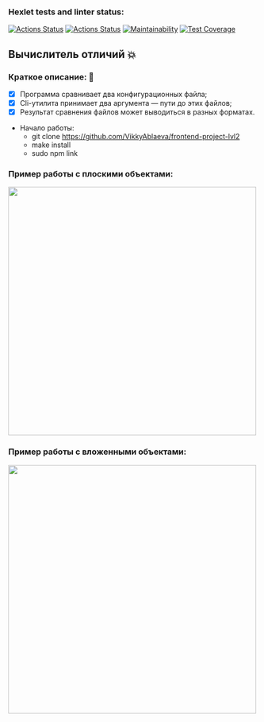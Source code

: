 ### Hexlet tests and linter status:
[![Actions Status](https://github.com/VikkyAblaeva/frontend-project-lvl2/workflows/hexlet-check/badge.svg)](https://github.com/VikkyAblaeva/frontend-project-lvl2/actions) [![Actions Status](https://github.com/VikkyAblaeva/frontend-project-lvl2/workflows/eslint&test-check/badge.svg)](https://github.com/VikkyAblaeva/frontend-project-lvl2/actions) [![Maintainability](https://api.codeclimate.com/v1/badges/3498a7dabc23049c33f8/maintainability)](https://codeclimate.com/github/VikkyAblaeva/frontend-project-lvl2/maintainability) [![Test Coverage](https://api.codeclimate.com/v1/badges/3498a7dabc23049c33f8/test_coverage)](https://codeclimate.com/github/VikkyAblaeva/frontend-project-lvl2/test_coverage)

## Вычислитель отличий :collision:

### Краткое описание: :page_facing_up:

- [X] Программа сравнивает два конфигурационных файла;
- [X] Cli-утилита принимает два аргумента — пути до этих файлов;
- [X] Результат сравнения файлов может выводиться в разных форматах.

- Начало работы:
    - git clone https://github.com/VikkyAblaeva/frontend-project-lvl2
    - make install
    - sudo npm link


### Пример работы с плоскими объектами:

<a href="https://asciinema.org/a/36jPBTpBLIZHvY8fJXrb8hUAk" target="_blank"><img src="https://asciinema.org/a/36jPBTpBLIZHvY8fJXrb8hUAk.svg" width="500"></a>

### Пример работы с вложенными объектами:

<a href="https://asciinema.org/a/7k4pjQX9iaoWVNFwkLMtDBK33" target="_blank"><img src="https://asciinema.org/a/7k4pjQX9iaoWVNFwkLMtDBK33.svg" width="500"></a>
